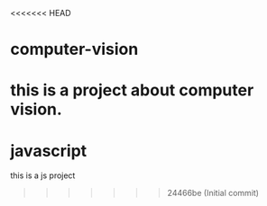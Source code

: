 <<<<<<< HEAD
# computer-vision
this is a project about computer vision. 
=======
# javascript
this is a js project
>>>>>>> 24466be (Initial commit)
